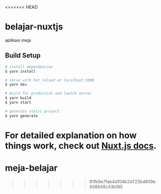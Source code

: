<<<<<<< HEAD
# belajar-nuxtjs
aplikasi meja
## Build Setup

```bash
# install dependencies
$ yarn install

# serve with hot reload at localhost:3000
$ yarn dev

# build for production and launch server
$ yarn build
$ yarn start

# generate static project
$ yarn generate
```

For detailed explanation on how things work, check out [Nuxt.js docs](https://nuxtjs.org).
=======
# meja-belajar
>>>>>>> 81fb9e7fab4d104b2d723bd809e608649c43b185
